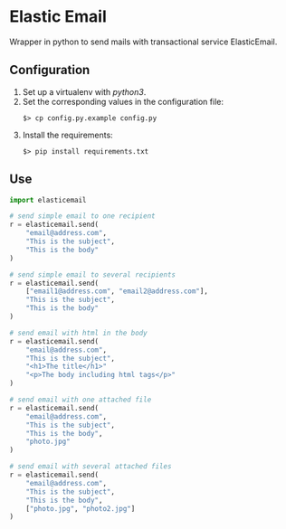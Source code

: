 # Elastic Email

Wrapper in python to send mails with transactional service ElasticEmail.

## Configuration

1. Set up a virtualenv with *python3*.
2. Set the corresponding values in the configuration file:
    ```console
    $> cp config.py.example config.py
    ```
4. Install the requirements:
    ```console
    $> pip install requirements.txt
    ```

## Use

```python
import elasticemail

# send simple email to one recipient
r = elasticemail.send(
    "email@address.com",
    "This is the subject",
    "This is the body"
)

# send simple email to several recipients
r = elasticemail.send(
    ["email1@address.com", "email2@address.com"],
    "This is the subject",
    "This is the body"
)

# send email with html in the body
r = elasticemail.send(
    "email@address.com",
    "This is the subject",
    "<h1>The title</h1>"
    "<p>The body including html tags</p>"
)

# send email with one attached file
r = elasticemail.send(
    "email@address.com",
    "This is the subject",
    "This is the body",
    "photo.jpg"
)

# send email with several attached files
r = elasticemail.send(
    "email@address.com",
    "This is the subject",
    "This is the body",
    ["photo.jpg", "photo2.jpg"]
)
```
